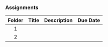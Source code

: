 ### Assignments

|   Folder   | Title            | Description                   | Due Date |
| :---: | --------------- | ----------------------------------- | -------- |
| 1 |  |  |    |              |  
| 2 | | |   |             |  
